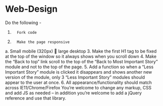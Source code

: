 # Web-Design
Do the following -
1.       Fork code
2.       Make the page responsive
a.       Small mobile (320px)  large desktop
3.       Make the first H1 tag to be fixed at the top of the window so it always shows when you scroll down
4.       Make the “Back to top” link scroll to the top of the “Back to Most Important Story” module and not to the top of the page.
5.       Add a function so when a “Less Important Story” module is clicked it disappears and shows another new version of the module, only 3 “Less Important Story” modules should appear to the user at once.
6.       All appearance/functionality should match across IE11/Chrome/Firefox
You’re welcome to change any markup, CSS and add JS as needed – in addition you’re welcome to add a jQuery reference and use that library.